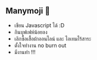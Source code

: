 ## Manymoji 🤘

* เขียน Javascript ได้ :D
* กินบุฟเฟห์น้อยลง
* เลิกซื้อเสื้อผ้าออนไลน์ และ ไอเทมไร้สาระ
* ตั้งใจทำงาน no burn out
* มีงานทำ !!!
